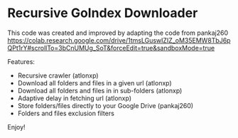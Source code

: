 # Recursive GoIndex Downloader

This code was created and improved by adapting the code from pankaj260 https://colab.research.google.com/drive/1tmsLGuswIZIZ_oM35EMW8TbJ6pQPt1rY#scrollTo=3bCnUMUg_SoT&forceEdit=true&sandboxMode=true

Features:
- Recursive crawler (atlonxp)
- Download all folders and files in a given url (atlonxp)
- Download all folders and files in in sub-folders (atlonxp)
- Adaptive delay in fetching url (atlonxp)
- Store folders/files directly to your Google Drive (pankaj260)
- Folders and files exclusion filters

Enjoy!
